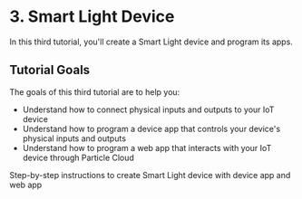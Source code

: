 # 3. Smart Light Device

In this third tutorial, you'll create a Smart Light device and program its apps.

## Tutorial Goals

The goals of this third tutorial are to help you:

* Understand how to connect physical inputs and outputs to your IoT device
* Understand how to program a device app that controls your device's physical inputs and outputs
* Understand how to program a web app that interacts with your IoT device through Particle Cloud

Step-by-step instructions to create Smart Light device with device app and web app

